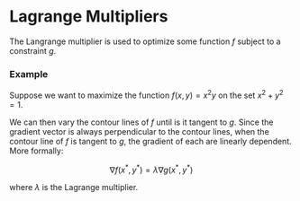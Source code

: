 # Lagrange Multipliers

The Langrange multiplier is used to optimize some function $f$ subject to a constraint $g$.

### Example

Suppose we want to maximize the function $f(x,y)=x^2y$ on the set $x^2+y^2=1$.

We can then vary the contour lines of $f$ until is it tangent to $g$. Since the gradient vector is always perpendicular to the contour lines, when the contour line of $f$ is tangent to $g$, the gradient of each are linearly dependent. More formally:

$$\nabla f(x^{\ast},y^{\ast})=\lambda \nabla g(x^{\ast},y^{\ast})$$

where $\lambda$ is the Lagrange multiplier.
